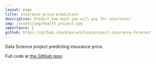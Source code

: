 ```yaml
---
layout: page
title: insurance price prediction
description: Predict how much you will pay for insurance!
img: /assets/img/health_project.jpg
importance: 2
github: https://github.com/diascarolina/project-insurance-forecast
---
```


Data Science project predicting insurance price.

Full code at [the GitHub repo](https://github.com/diascarolina/project-insurance-forecast)